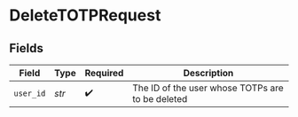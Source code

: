 # DeleteTOTPRequest


## Fields

| Field                                            | Type                                             | Required                                         | Description                                      |
| ------------------------------------------------ | ------------------------------------------------ | ------------------------------------------------ | ------------------------------------------------ |
| `user_id`                                        | *str*                                            | :heavy_check_mark:                               | The ID of the user whose TOTPs are to be deleted |